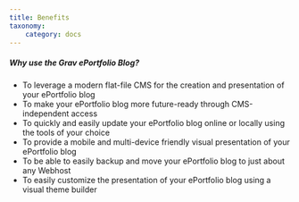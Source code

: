 ```yaml
---
title: Benefits
taxonomy:
    category: docs
---
```


##### Why use the Grav ePortfolio Blog?
* To leverage a modern flat-file CMS for the creation and presentation of your ePortfolio blog
* To make your ePortfolio blog more future-ready through CMS-independent access
* To quickly and easily update your ePortfolio blog online or locally using the tools of your choice
* To provide a mobile and multi-device friendly visual presentation of your ePortfolio blog
* To be able to easily backup and move your ePortfolio blog to just about any Webhost
* To easily customize the presentation of your ePortfolio blog using a visual theme builder
